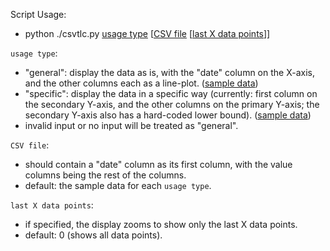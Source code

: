 Script Usage:
* python ./csvtlc.py <ins>usage type</ins> \[<ins>CSV file</ins> \[<ins>last X data points</ins>\]\]

`usage type`:
* "general": display the data as is, with the "date" column on the X-axis, and the other columns each as a line-plot. ([sample data](VIX_SPY_Skew21_MooMO_sample.csv))
* "specific": display the data in a specific way (currently: first column on the secondary Y-axis, and the other columns on the primary Y-axis; the secondary Y-axis also has a hard-coded lower bound). ([sample data](TQQQ_EMA19_EMA39_sample.csv))
* invalid input or no input will be treated as "general".

`CSV file`:
* should contain a "date" column as its first column, with the value columns being the rest of the columns.
* default: the sample data for each `usage type`.

`last X data points`:
* if specified, the display zooms to show only the last X data points.
* default: 0 (shows all data points).

